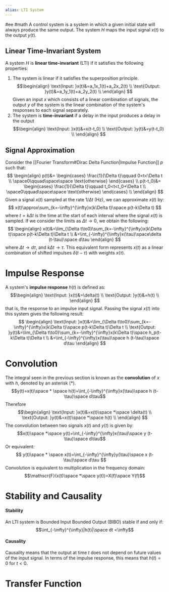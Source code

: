 ```yaml
---
alias: LTI System
---
```

#ee #math
A control system is a system in which a given initial state will always produce the same output. The system $H$ maps the input signal $x(t)$ to the output $y(t)$. 

## Linear Time-Invariant System
A system $H$ is **linear time-invariant** (LTI) if it satisfies the following properties:
1. The system is linear if it satisfies the superposition principle.
   $$\begin{align}
\text{Input: }x(t)&=a_1x_1(t)+a_2x_2(t) \\
\text{Output: }y(t)&=a_1y_1(t)+a_2y_2(t) \\
\end{align}
$$
	Given an input $x$ which consists of a linear combination of signals, the output $y$ of the system is the linear combination of the system's responses to each signal separately.
2. The system is **time-invariant** if a delay in the input produces a delay in the output
      $$\begin{align}
\text{Input: }x(t)&=x(t-t_0) \\
\text{Output: }y(t)&=y(t-t_0) \\
\end{align}
$$

## Signal Approximation
Consider the [[Fourier Transform#Dirac Delta Function|Impulse Function]] $p$ such that:
$$
\begin{align}
p(t)&=
\begin{cases}
\frac{1}{\Delta t}\qquad 0<t<\Delta t \\
\space0\qquad\space\space \text{otherwise}
\end{cases} \\
p(t-t_0)&=
\begin{cases}
\frac{1}{\Delta t}\qquad t_0<t<t_0+\Delta t \\
\space0\qquad\space\space \text{otherwise}
\end{cases} \\
\end{align}
$$
Given a signal $x(t)$ sampled at the rate $1/\Delta t$ (Hz), we can approximate $x(t)$ by:
$$
x(t)\approx\sum_{k=-\infty}^{\infty}x(k\Delta t)\space p(t-k\Delta t)
$$
where $t=k\Delta t$ is the time at the start of each interval where the signal $x(t)$ is sampled. If we consider the limits as $\Delta t\to0$, we obtain the following:
$$
\begin{align}
x(t)&=\lim_{\Delta t\to0}\sum_{k=-\infty}^{\infty}x(k\Delta t)\space p(t-k\Delta t)\Delta t \\
&=\int_{-\infty}^{\infty}x(\tau)\space\delta (t-\tau)\space d\tau
\end{align}
$$
where $\Delta t\to d\tau$, and $k\Delta t\to\tau$. This equivalent form represents $x(t)$ as a linear combination of shifted impulses $\delta(t-\tau)$ with weights $x(\tau$).

# Impulse Response
A system's **impulse response** $h(t)$ is defined as:
$$\begin{align}
\text{Input: }x(t)&=\delta(t) \\
\text{Output: }y(t)&=h(t) \\
\end{align}
$$
that is, the response to an impulse input signal. Passing the signal $x(t)$ into this system gives the following result:
$$
\begin{align}
\text{Input: }x(t)&=\lim_{\Delta t\to0}\sum_{k=-\infty}^{\infty}x(k\Delta t)\space p(t-k\Delta t)\Delta t \\
\text{Output: }y(t)&=\lim_{\Delta t\to0}\sum_{k=-\infty}^{\infty}x(k\Delta t)\space h_p(t-k\Delta t)\Delta t \\
&=\int_{-\infty}^{\infty}x(\tau)\space h (t-\tau)\space d\tau
\end{align}
$$
# Convolution
The integral seen in the previous section is known as the **convolution** of $x$ with $h$, denoted by an asterisk ($*$).
$$y(t)=x(t)\space * \space h(t)=\int_{-\infty}^{\infty}x(\tau)\space h (t-\tau)\space d\tau$$
Therefore
$$\begin{align}
\text{Input: }x(t)&=x(t)\space *\space \delta(t) \\
\text{Output: }y(t)&=x(t)\space *\space h(t) \\
\end{align}
$$
The convolution between two signals $x(t)$ and $y(t)$ is given by:
$$x(t)\space *\space y(t)=\int_{-\infty}^{\infty}x(\tau)\space y (t-\tau)\space d\tau$$
Or equivalent:
$$
y(t)\space * \space x(t)=\int_{-\infty}^{\infty}y(\tau)\space x (t-\tau)\space d\tau
$$
Convolution is equivalent to multiplication in the frequency domain:
$$\mathscr{F}(x(t)\space *\space y(t))=X(f)\space Y(f)$$
# Stability and Causality 
#### Stability
An LTI system is Bounded Input Bounded Output (BIBO) stable if and only if:
$$\int_{-\infty}^{\infty}|h(t)|\space dt <\infty$$
#### Causality
Causality means that the output at time $t$ does not depend on future values of the input signal. In terms of the impulse response, this means that $h(t)=0$ for $t<0$. 

# Transfer Function